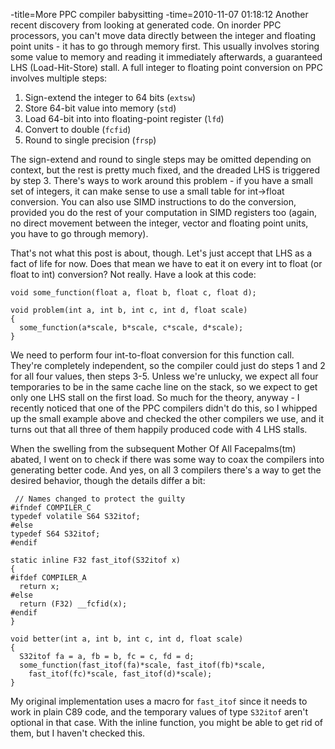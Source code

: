 -title=More PPC compiler babysitting
-time=2010-11-07 01:18:12
Another recent discovery from looking at generated code. On inorder PPC processors, you can't move data directly between the integer and floating point units \- it has to go through memory first. This usually involves storing some value to memory and reading it immediately afterwards, a guaranteed LHS \(Load\-Hit\-Store\) stall. A full integer to floating point conversion on PPC involves multiple steps:

1. Sign\-extend the integer to 64 bits \(`extsw`\)
2. Store 64\-bit value into memory \(`std`\)
3. Load 64\-bit into into floating\-point register \(`lfd`\)
4. Convert to double \(`fcfid`\)
5. Round to single precision \(`frsp`\)

The sign\-extend and round to single steps may be omitted depending on context, but the rest is pretty much fixed, and the dreaded LHS is triggered by step 3. There's ways to work around this problem \- if you have a small set of integers, it can make sense to use a small table for int\-\>float conversion. You can also use SIMD instructions to do the conversion, provided you do the rest of your computation in SIMD registers too \(again, no direct movement between the integer, vector and floating point units, you have to go through memory\).

That's not what this post is about, though. Let's just accept that LHS as a fact of life for now. Does that mean we have to eat it on every int to float \(or float to int\) conversion? Not really. Have a look at this code:

```
void some_function(float a, float b, float c, float d);

void problem(int a, int b, int c, int d, float scale)
{
  some_function(a*scale, b*scale, c*scale, d*scale);
}
```

We need to perform four int\-to\-float conversion for this function call. They're completely independent, so the compiler could just do steps 1 and 2 for all four values, then steps 3\-5. Unless we're unlucky, we expect all four temporaries to be in the same cache line on the stack, so we expect to get only one LHS stall on the first load. So much for the theory, anyway \- I recently noticed that one of the PPC compilers didn't do this, so I whipped up the small example above and checked the other compilers we use, and it turns out that all three of them happily produced code with 4 LHS stalls.

When the swelling from the subsequent Mother Of All Facepalms\(tm\) abated, I went on to check if there was some way to coax the compilers into generating better code. And yes, on all 3 compilers there's a way to get the desired behavior, though the details differ a bit:

```
 // Names changed to protect the guilty
#ifndef COMPILER_C
typedef volatile S64 S32itof;
#else 
typedef S64 S32itof;
#endif

static inline F32 fast_itof(S32itof x)
{
#ifdef COMPILER_A
  return x;
#else
  return (F32) __fcfid(x);
#endif
}

void better(int a, int b, int c, int d, float scale)
{
  S32itof fa = a, fb = b, fc = c, fd = d;
  some_function(fast_itof(fa)*scale, fast_itof(fb)*scale,
    fast_itof(fc)*scale, fast_itof(d)*scale);
}
```

My original implementation uses a macro for `fast_itof` since it needs to work in plain C89 code, and the temporary values of type `S32itof` aren't optional in that case. With the inline function, you might be able to get rid of them, but I haven't checked this.